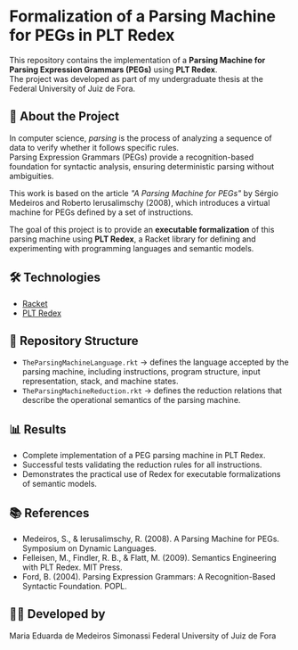 # Formalization of a Parsing Machine for PEGs in PLT Redex

This repository contains the implementation of a **Parsing Machine for Parsing Expression Grammars (PEGs)** using **PLT Redex**.  
The project was developed as part of my undergraduate thesis at the Federal University of Juiz de Fora.

## 📖 About the Project

In computer science, *parsing* is the process of analyzing a sequence of data to verify whether it follows specific rules.  
Parsing Expression Grammars (PEGs) provide a recognition-based foundation for syntactic analysis, ensuring deterministic parsing without ambiguities.

This work is based on the article *"A Parsing Machine for PEGs"* by Sérgio Medeiros and Roberto Ierusalimschy (2008), which introduces a virtual machine for PEGs defined by a set of instructions.  

The goal of this project is to provide an **executable formalization** of this parsing machine using **PLT Redex**, a Racket library for defining and experimenting with programming languages and semantic models.  

## 🛠️ Technologies

- [Racket](https://racket-lang.org/)  
- [PLT Redex](https://docs.racket-lang.org/redex/index.html)  

## 📂 Repository Structure

- `TheParsingMachineLanguage.rkt` → defines the language accepted by the parsing machine, including instructions, program structure, input representation, stack, and machine states.  
- `TheParsingMachineReduction.rkt` → defines the reduction relations that describe the operational semantics of the parsing machine.  

## 📊 Results

- Complete implementation of a PEG parsing machine in PLT Redex.
- Successful tests validating the reduction rules for all instructions.
- Demonstrates the practical use of Redex for executable formalizations of semantic models.

## 📚 References

- Medeiros, S., & Ierusalimschy, R. (2008). A Parsing Machine for PEGs. Symposium on Dynamic Languages.
- Felleisen, M., Findler, R. B., & Flatt, M. (2009). Semantics Engineering with PLT Redex. MIT Press.
- Ford, B. (2004). Parsing Expression Grammars: A Recognition-Based Syntactic Foundation. POPL.

## 👩‍💻 Developed by 
Maria Eduarda de Medeiros Simonassi
Federal University of Juiz de Fora
